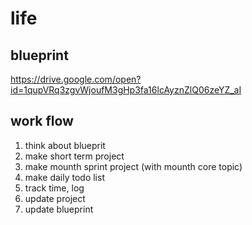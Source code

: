 # life
## blueprint

https://drive.google.com/open?id=1qupVRq3zgvWjoufM3gHp3fa16lcAyznZlQ06zeYZ_aI

## work flow
1. think about blueprit
2. make short term project
3. make mounth sprint project (with mounth core topic)
4. make daily todo list
5. track time, log
6. update project
7. update blueprint
